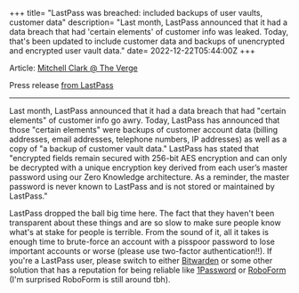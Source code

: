 +++
title= "LastPass was breached: included backups of user vaults, customer data"
description= "Last month, LastPass announced that it had a data breach that had 'certain elements' of customer info was leaked. Today, that's been updated to include customer data and backups of unencrypted and encrypted user vault data."
date= 2022-12-22T05:44:00Z
+++

Article: [Mitchell Clark @ The Verge](https://www.theverge.com/2022/12/22/23523322/lastpass-data-breach-cloud-encrypted-password-vault-hackers)

Press release [from LastPass](https://blog.lastpass.com/2022/12/notice-of-recent-security-incident/)

---

Last month, LastPass announced that it had a data breach that had "certain elements" of customer info go awry. Today, LastPass has announced that those "certain elements" were backups of customer account data (billing addresses, email addresses, telephone numbers, IP addresses) as well as a copy of "a backup of customer vault data." LastPass has stated that "encrypted fields remain secured with 256-bit AES encryption and can only be decrypted with a unique encryption key derived from each user’s master password using our Zero Knowledge architecture. As a reminder, the master password is never known to LastPass and is not stored or maintained by LastPass."

LastPass dropped the ball big time here. The fact that they haven't been transparent about these things and are so slow to make sure people know what's at stake for people is terrible. From the sound of it, all it takes is enough time to brute-force an account with a pisspoor password to lose important accounts or worse (please use two-factor authentication!!). If you're a LastPass user, please switch to either [Bitwarden](https://bitwarden.com) or some other solution that has a reputation for being reliable like [1Password](https://1password.com) or [RoboForm](https://www.roboform.com/) (I'm surprised RoboForm is still around tbh).
